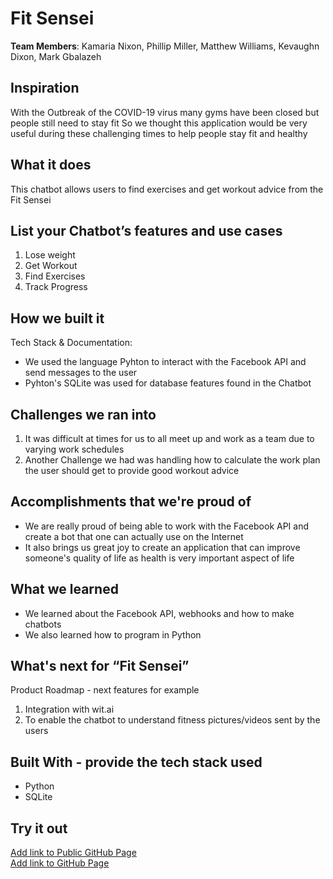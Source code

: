 # Fit Sensei

[//]: <> (Please use this Winning Hackathon Application as an example:
https://devpost.com/software/rewise-ai-powered-revision-bot)

**Team Members**: Kamaria Nixon, Phillip Miller, Matthew Williams, Kevaughn Dixon, Mark Gbalazeh

## Inspiration
With the Outbreak of the COVID-19 virus many gyms have been closed but people still need to stay fit
So we thought this application would be very useful during these challenging times
to help people stay fit and healthy


## What it does
This chatbot allows users to find exercises and get workout advice from the Fit Sensei


## List your Chatbot’s features and use cases
1. Lose weight
2. Get Workout
3. Find Exercises
4. Track Progress


## How we built it
Tech Stack & Documentation:
* We used the language Pyhton to interact with the Facebook API and send messages to the user
* Pyhton's SQLite was used for database features found in the Chatbot


## Challenges we ran into
1. It was difficult at times for us to all meet up and work as a team due to varying work schedules
2. Another Challenge we had was handling how to calculate the work plan the user should get to provide good workout advice
 
 
## Accomplishments that we're proud of
* We are really proud of being able to work with the Facebook API and create a bot that one can actually use on the Internet
* It also brings us great joy to create an application that can improve someone's quality of life as health is very important aspect of life


## What we learned
* We learned about the Facebook API, webhooks and how to make chatbots
* We also learned how to program in Python


## What's next for “Fit Sensei”
Product Roadmap - next features for example
1. Integration with wit.ai
1. To enable the chatbot to understand fitness pictures/videos sent by the users


## Built With - provide the tech stack used 
* Python
* SQLite


## Try it out
[Add link to Public GitHub Page](link) </br>
[Add link to GitHub Page](link)
